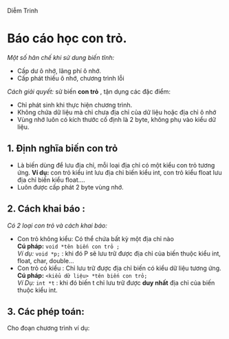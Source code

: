 Diễm Trinh

# Báo cáo học con trỏ.

*Một số hãn chế khi sử dung biến tĩnh:*
- Cấp dư ô nhớ, lãng phí ô nhớ. 
- Cấp phát thiếu ô nhớ, chương trình lỗi

*Cách giải quyết:*  sử biến **con trỏ** , tận dụng các đặc điểm: 
- Chỉ phát sinh khi thực hiện chương trình.
- Không chứa dữ liệu mà chỉ chưa địa chỉ của dữ liệu hoặc địa chỉ ô nhớ
- Vùng nhớ luôn có kích thước cố định là 2 byte, không phụ vào kiểu dữ  liệu.

## 1. Định nghĩa biến con trỏ
* Là biến dùng để lưu địa chỉ, mỗi loại địa chỉ có một kiểu con trỏ tương ứng.
  **Ví dụ:** con trỏ kiểu int lưu địa chỉ biến kiểu int, con trỏ kiểu float lưu địa chỉ biến kiểu float.... 
* Luôn được cấp phát 2 byte vùng nhớ.  

## 2. Cách khai báo :  
*Có 2 loại con trỏ và cách khai báo:*
* Con trỏ không kiểu: Có thể chứa bất kỳ một địa chỉ nào   
   **Cú pháp:** `void *tên biến con trỏ ;`   
   *Ví dụ:* `void *p;` : khi đó P sẽ lưu trữ được địa chỉ của biến thuộc kiểu int, float, char, double...
* Con trỏ có kiểu : Chỉ lưu trữ được địa chỉ biến có kiểu dữ liệu tương ứng.    
    **Cú pháp:** `<kiểu dữ liệu> *tên biến con trỏ;`  
    *Ví Dụ:* `int *t` : khi đó biến t chỉ lưu trữ được **duy nhất** địa chỉ của biến thuộc kiểu int.  
   
## 3. Các phép toán:
Cho đoạn chương trình ví dụ:
